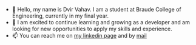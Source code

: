 - 👋 Hello, my name is Dvir Vahav. I am a student at Braude College of Engineering, currently in my final year.
- 💞️ I am excited to continue learning and growing as a developer and am looking for new opportunities to apply my skills and experience.
- 📫 You can reach me on [my linkedin page](https://www.linkedin.com/in/dvir-vahav-219907154/) and by [mail](dvirvah@gmail.com)

<!---
dvirvahav/dvirvahav is a ✨ special ✨ repository because its `README.md` (this file) appears on your GitHub profile.
You can click the Preview link to take a look at your changes.
--->
 

 



